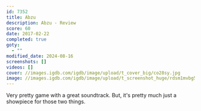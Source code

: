 ```yaml
---
id: 7352
title: Abzu
description: Abzu - Review
score: 60
date: 2017-02-22
completed: true
goty:
  - ""
modified_date: 2024-08-16
screenshots: []
videos: []
cover: //images.igdb.com/igdb/image/upload/t_cover_big/co28sy.jpg
image: //images.igdb.com/igdb/image/upload/t_screenshot_huge/rdsm1mvbg5tgcpnb6ptz.jpg
---
```

Very pretty game with a great soundtrack. But, it's pretty much just a showpiece for those two things.